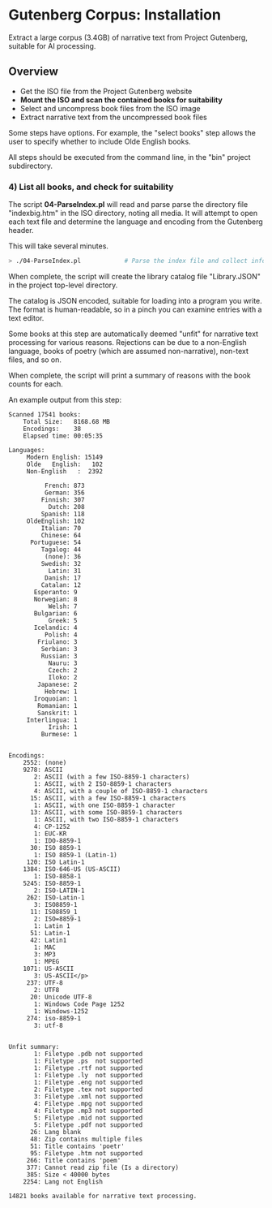 # Gutenberg Corpus: Installation

Extract a large corpus (3.4GB) of narrative text from Project Gutenberg, suitable for AI processing.

## Overview

* Get the ISO file from the Project Gutenberg website
* **Mount the ISO and scan the contained books for suitability**
* Select and uncompress book files from the ISO image
* Extract narrative text from the uncompressed book files

Some steps have options. For example, the "select books" step allows the user to
specify whether to include Olde English books.

All steps should be executed from the command line, in the "bin" project subdirectory.

### 4) List all books, and check for suitability

The script **04-ParseIndex.pl** will read and parse parse the directory file "indexbig.htm" in
the ISO directory, noting all media. It will attempt to open each text file and determine the
language and encoding from the Gutenberg header.

This will take several minutes.

````bash
> ./04-ParseIndex.pl            # Parse the index file and collect info on all books.
````

When complete, the script will create the library catalog file "Library.JSON" in the
project top-level directory.

The catalog is JSON encoded, suitable for loading into a program you write. The
format is human-readable, so in a pinch you can examine entries with a text editor.

Some books at this step are automatically deemed "unfit" for narrative text processing for
various reasons. Rejections can be due to a non-English language, books of poetry
(which are assumed non-narrative), non-text files, and so on.

When complete, the script will print a summary of reasons with the book
counts for each.

An example output from this step:

````
Scanned 17541 books:
    Total Size:   8168.68 MB
    Encodings:    38
    Elapsed time: 00:05:35

Languages:
     Modern English: 15149
     Olde   English:   102
     Non-English   :  2392

          French: 873
          German: 356
         Finnish: 307
           Dutch: 208
         Spanish: 118
     OldeEnglish: 102
         Italian: 70
         Chinese: 64
      Portuguese: 54
         Tagalog: 44
          (none): 36
         Swedish: 32
           Latin: 31
          Danish: 17
         Catalan: 12
       Esperanto: 9
       Norwegian: 8
           Welsh: 7
       Bulgarian: 6
           Greek: 5
       Icelandic: 4
          Polish: 4
        Friulano: 3
         Serbian: 3
         Russian: 3
           Nauru: 3
           Czech: 2
           Iloko: 2
        Japanese: 2
          Hebrew: 1
       Iroquoian: 1
        Romanian: 1
        Sanskrit: 1
     Interlingua: 1
           Irish: 1
         Burmese: 1


Encodings:
    2552: (none)
    9278: ASCII
       2: ASCII (with a few ISO-8859-1 characters)
       1: ASCII, with 2 ISO-8859-1 characters
       4: ASCII, with a couple of ISO-8859-1 characters
      15: ASCII, with a few ISO-8859-1 characters
       1: ASCII, with one ISO-8859-1 character
      13: ASCII, with some ISO-8859-1 characters
       1: ASCII, with two ISO-8859-1 characters
       4: CP-1252
       1: EUC-KR
       1: IDO-8859-1
      30: ISO 8859-1
       1: ISO 8859-1 (Latin-1)
     120: ISO Latin-1
    1384: ISO-646-US (US-ASCII)
       1: ISO-8858-1
    5245: ISO-8859-1
       2: ISO-LATIN-1
     262: ISO-Latin-1
       3: ISO8859-1
      11: ISO8859_1
       2: ISO=8859-1
       1: Latin 1
      51: Latin-1
      42: Latin1
       1: MAC
       3: MP3
       1: MPEG
    1071: US-ASCII
       3: US-ASCII</p>
     237: UTF-8
       2: UTF8
      20: Unicode UTF-8
       1: Windows Code Page 1252
       1: Windows-1252
     274: iso-8859-1
       3: utf-8


Unfit summary:
       1: Filetype .pdb not supported
       1: Filetype .ps  not supported
       1: Filetype .rtf not supported
       1: Filetype .ly  not supported
       1: Filetype .eng not supported
       2: Filetype .tex not supported
       3: Filetype .xml not supported
       4: Filetype .mpg not supported
       4: Filetype .mp3 not supported
       5: Filetype .mid not supported
       5: Filetype .pdf not supported
      26: Lang blank
      48: Zip contains multiple files
      51: Title contains 'poetr'
      95: Filetype .htm not supported
     266: Title contains 'poem'
     377: Cannot read zip file (Is a directory)
     385: Size < 40000 bytes
    2254: Lang not English

14821 books available for narrative text processing.
````
